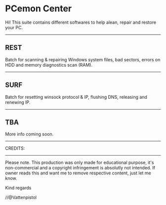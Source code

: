 # PCemon Center

Hi! This suite contains different softwares to help alean, repair and restore your PC.

-----------
REST
---
Batch for scanning & repairing Windows system files, bad sectors, errors on HDD and memory diagnostics scan (RAM).

-----------
SURF
---
Batch for resetting winsock protocol & IP, flushing DNS, releasing and renewing IP.

-----------
TBA
---
More info coming soon.


-----------
CREDITS:



-----------
Please note.
This production was only made for educational purpose, it's non-commercial and a copyright infringement is absolutly not intended. If owner reads this and want me to remove respective content, just let me know.


Kind regards

//@Vattenpistol
